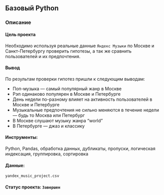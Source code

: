 ## Базовый Python
### Описание 
#### Цель проекта
Необходимо используя реальные данные `Яндекс Музыки`  по Москве и Санкт-Петербургу проверить гипотезы, а так же сравнить пользователей и их предпочтения.

#### Вывод
По результам проверки гипотез пришли к следующим выводам:
  * Поп-музыка — самый популярный жанр в Москве
  * Рэп одинаково популярен в Москве и Петербурге
  * День недели по-разному влияет на активность пользователей в Москве и Петербурге
  * Музыкальные предпочтения не сильно меняются в течение недели — будь то Москва или Петербург
  * В Москве слушают музыку жанра “world”
  * В Петербурге — джаз и классику

#### Инструменты: 
Python, Pandas, обработка данных, дубликаты, пропуски, логическая индексация, группировка, сортировка

#### Данные:
`yandex_music_project.csv`

#### Статус проекта: `Завершен`


